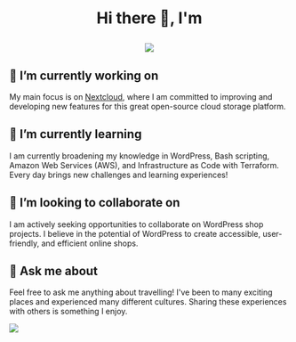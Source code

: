 <h1 align="center">Hi there 👋, I'm <p align="center">
    <img src="https://readme-typing-svg.herokuapp.com?font=Segoe+UI&color=70F3FF&size=30&center=true&vCenter=true&lines=Maximilian"></img>
</p></h1>


## 🔭 I’m currently working on

My main focus is on [Nextcloud](https://nextcloud.com/), where I am committed to improving and developing new features for this great open-source cloud storage platform.

## 🌱 I’m currently learning

I am currently broadening my knowledge in WordPress, Bash scripting, Amazon Web Services (AWS), and Infrastructure as Code with Terraform. Every day brings new challenges and learning experiences!

## 👯 I’m looking to collaborate on

I am actively seeking opportunities to collaborate on WordPress shop projects. I believe in the potential of WordPress to create accessible, user-friendly, and efficient online shops.

## 💬 Ask me about

Feel free to ask me anything about travelling! I've been to many exciting places and experienced many different cultures. Sharing these experiences with others is something I enjoy.



![](https://komarev.com/ghpvc/?username=mbeyer95&color=blue)

